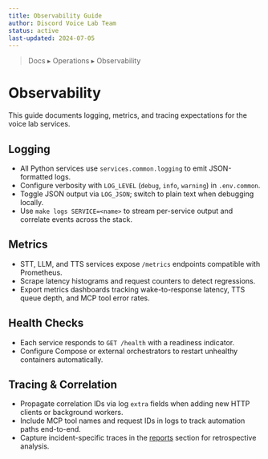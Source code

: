 ```yaml
---
title: Observability Guide
author: Discord Voice Lab Team
status: active
last-updated: 2024-07-05
---
```


<!-- markdownlint-disable-next-line MD041 -->
> Docs ▸ Operations ▸ Observability

# Observability

This guide documents logging, metrics, and tracing expectations for the voice lab services.

## Logging

- All Python services use `services.common.logging` to emit JSON-formatted logs.
- Configure verbosity with `LOG_LEVEL` (`debug`, `info`, `warning`) in `.env.common`.
- Toggle JSON output via `LOG_JSON`; switch to plain text when debugging locally.
- Use `make logs SERVICE=<name>` to stream per-service output and correlate events across the stack.

## Metrics

- STT, LLM, and TTS services expose `/metrics` endpoints compatible with Prometheus.
- Scrape latency histograms and request counters to detect regressions.
- Export metrics dashboards tracking wake-to-response latency, TTS queue depth, and MCP tool error rates.

## Health Checks

- Each service responds to `GET /health` with a readiness indicator.
- Configure Compose or external orchestrators to restart unhealthy containers automatically.

## Tracing & Correlation

- Propagate correlation IDs via log `extra` fields when adding new HTTP clients or background workers.
- Include MCP tool names and request IDs in logs to track automation paths end-to-end.
- Capture incident-specific traces in the [reports](../reports/index.md) section for retrospective analysis.
